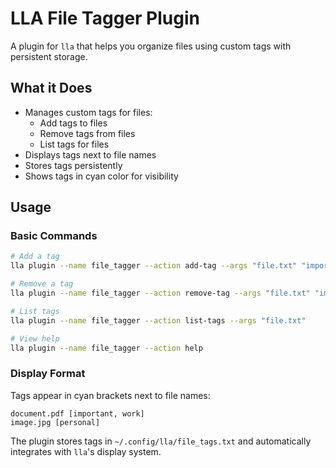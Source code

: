 # LLA File Tagger Plugin

A plugin for `lla` that helps you organize files using custom tags with persistent storage.

## What it Does

- Manages custom tags for files:
  - Add tags to files
  - Remove tags from files
  - List tags for files
- Displays tags next to file names
- Stores tags persistently
- Shows tags in cyan color for visibility

## Usage

### Basic Commands

```bash
# Add a tag
lla plugin --name file_tagger --action add-tag --args "file.txt" "important"

# Remove a tag
lla plugin --name file_tagger --action remove-tag --args "file.txt" "important"

# List tags
lla plugin --name file_tagger --action list-tags --args "file.txt"

# View help
lla plugin --name file_tagger --action help
```

### Display Format

Tags appear in cyan brackets next to file names:

```
document.pdf [important, work]
image.jpg [personal]
```

The plugin stores tags in `~/.config/lla/file_tags.txt` and automatically integrates with `lla`'s display system.
